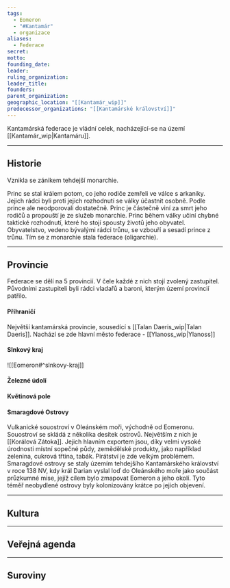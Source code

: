 ```yaml
---
tags:
  - Eomeron
  - "#Kantamár"
  - organizace
aliases:
  - Federace
secret: 
motto: 
founding_date: 
leader: 
ruling_organization: 
leader_title: 
founders: 
parent_organization: 
geographic_location: "[[Kantamár_wip]]"
predecessor_organizations: "[[Kantamárské království]]"
---
```

Kantamárská federace je vládní celek, nacházející-se na území [[Kantamár_wip|Kantamáru]].

---
## Historie
Vznikla se zánikem tehdejší monarchie. 

Princ se stal králem potom, co jeho rodiče zemřeli ve válce s arkaniky. Jejich rádci byli proti jejich rozhodnutí se války účastnit osobně. Podle prince ale neodporovali dostatečně. Princ je částečně viní za smrt jeho rodičů a propouští je ze služeb monarchie.
Princ během války učiní chybné taktické rozhodnutí, které ho stojí spousty životů jeho obyvatel.
Obyvatelstvo, vedeno bývalými rádci trůnu, se vzbouří a sesadí prince z trůnu. Tím se z monarchie stala federace (oligarchie).

---
## Provincie
Federace se dělí na 5 provincií. V čele každé z nich stojí zvolený zastupitel. Původními zastupiteli byli rádci vladařů a baroni, kterým území provincií patřilo.
#### Příhraničí
Největší kantamárská provincie, sousedící s [[Talan Daeris_wip|Talan Daeris]]. Nachází se zde hlavní město federace - [[Ylanoss_wip|Ylanoss]]

#### Slnkový kraj
![[Eomeron#^slnkovy-kraj]]
#### Železné údolí

#### Květinová pole

#### Smaragdové Ostrovy
Vulkanické souostroví v Oleánském moři, východně od Eomeronu. Souostroví se skládá z několika desítek ostrovů. Největším z nich je [[Korálová Zátoka]].
Jejich hlavním exportem jsou, díky velmi vysoké úrodnosti místní sopečné půdy, zemědělské produkty, jako například zelenina, cukrová třtina, tabák. Pirátství je zde velkým problémem. 
Smaragdové ostrovy se staly územím tehdejšího Kantamárského království v roce 138 NV, kdy král Darian vyslal loď do Oleánského moře jako součást průzkumné mise, jejíž cílem bylo zmapovat Eomeron a jeho okolí. Tyto téměř neobydlené ostrovy byly kolonizovány krátce po jejich objevení.


---
## Kultura


---
## Veřejná agenda


---
## Suroviny





